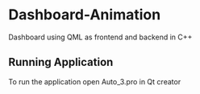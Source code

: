 # Dashboard-Animation
Dashboard using QML as frontend and backend in C++

## Running Application 
To run the application open Auto_3.pro in Qt creator 


